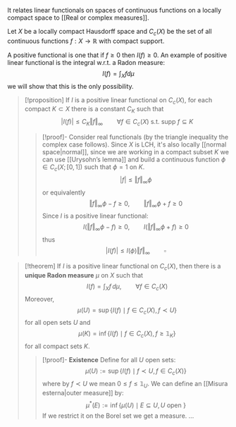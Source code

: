 It relates linear functionals on spaces of continuous functions on a locally compact space to [[Real or complex measures]].

Let $X$ be a locally compact Hausdorff space and $C_c(X)$ be the set of all continuous functions $f : X \to \mathbb{R}$ with compact support. 

A positive functional is one that if $f \geq 0$ then $I(f) \geq 0$.
An example of positive linear functional is the integral w.r.t. a Radon measure:
$$
I(f) = \int_X f d\mu
$$
we will show that this is the only possibility.

> [!proposition]
> If $I$ is a positive linear functional on $C_c(X)$, for each compact $K \subset X$ there is a constant $C_K$ such that
> $$
> |I(f)| \leq C_K\Vert f \Vert_\infty \qquad \forall f \in C_c(X) \text{ s.t. } \text{supp }f \subseteq K
> $$
> > [!proof]-
> > Consider real functionals (by the triangle inequality the complex case follows). Since $X$ is LCH, it's also locally [[normal space|normal]], since we are working in a compact subset $K$ we can use [[Urysohn’s lemma]] and build a continuous function $\phi \in C_c(X;[0,1])$ such that $\phi = 1$ on $K$.
> > $$
> > |f| \leq \Vert f \Vert_\infty \phi
> > $$
> > or equivalently
> > $$
> > \Vert f \Vert_\infty \phi - f \geq 0, \qquad \Vert f \Vert_\infty \phi + f \geq 0
> > $$
> > Since $I$ is a positive linear functional:
> > $$
> > I(\Vert f \Vert_\infty \phi - f) \geq 0, \qquad I(\Vert f \Vert_\infty \phi + f )\geq 0
> > $$
> > thus
> > $$
> > |I(f)| \leq  I(\phi)\Vert f \Vert_\infty \qquad \square
> > $$


> [!theorem]
> If $I$ is a positive linear functional on $C_c(X)$, then there is a **unique Radon measure** $\mu$ on $X$ such that 
> $$
> I(f) = \int_X f \,d\mu, \qquad \forall f \in C_c(X)
> $$
> Moreover,
> $$
> \mu(U) = \sup\{I(f) \mid f \in C_c(X), \, f \prec U\}
> $$
> for all open sets $U$ and
> $$
> \mu(K) = \inf\{ I(f) \mid f \in C_c(X), \, f \geq \mathbb{1}_K\}
> $$
> for all compact sets $K$.
> > [!proof]-
> > **Existence** Define for all $U$ open sets:
> > $$
> > \mu(U) := \sup \{I(f)\mid f \prec U,\, f \in C_c(X)\}
> > $$
> > where by $f \prec U$ we mean $0 \leq f \leq \mathbb{1}_U$.
> > We can define an [[Misura esterna|outer measure]] by:
> > $$
> > \mu^*(E) := \inf \{ \mu(U) \mid E \subseteq U, U \text{ open }\}
> > $$
> > If we restrict it on the Borel set we get a measure.
> > $\dots$
